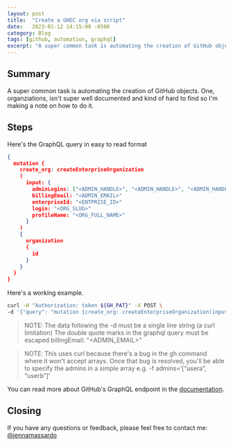 ```yaml
---
layout: post
title:  "Create a GHEC org via script"
date:   2023-01-12 14:15:00 -0500
category: Blog
tags: [github, automation, graphql]
excerpt: "A super common task is automating the creation of GitHub objects. One, organziations, isn't super well documented and kind of hard to find so I'm making a note on how to do it."
---
```

## Summary

A super common task is automating the creation of GitHub objects. One, organziations, isn't super well documented and kind of hard to find so I'm making a note on how to do it.

## Steps

Here's the GraphQL query in easy to read format

``` json
{
  mutation {
    create_org: createEnterpriseOrganization
    (
      input: {
        adminLogins: ["<ADMIN_HANDLE>", "<ADMIN_HANDLE>", "<ADMIN_HANDLE>"] 
        billingEmail: "<ADMIN_EMAIL>" 
        enterpriseId: "<ENTPRISE_ID>" 
        login: "<ORG_SLUG>" 
        profileName: "<ORG_FULL_NAME>" 
      }
    )
    {
      organization 
      {
        id
      }
    }
  }
}
```

Here's a working example.

``` bash
curl -H "Authorization: token ${GH_PAT}" -X POST \
-d '{"query": "mutation {create_org: createEnterpriseOrganization(input: {adminLogins: [\"<ADMIN_HANDLE>\", \"<ADMIN_HANDLE>\", \"<ADMIN_HANDLE>\"] billingEmail: \"<ADMIN_EMAIL>\" enterpriseId: \"<ENTPRISE_ID>\" login: \"<ORG_SLUG>\" profileName: \"<ORG_FULL_NAME>\" }){organization {id}}}"}' https://api.github.com/graphql
```

> NOTE: The data following the -d must be a single line string (a curl limitation)
The double quote marks in the graphql query must be escaped billingEmail: \"<ADMIN_EMAIL>\"

> NOTE: This uses curl because there's a bug in the gh command where it won't accept arrays. Once that bug is resolved, you'll be able to specify the admins in a simple array e.g. -f admins=‘[“usera”, “userb”]’

You can read more about GitHub's GraphQL endpoint in the [documentation](https://docs.github.com/en/graphql/overview/about-the-graphql-api).

## Closing

If you have any questions or feedback, please feel free to contact me: [@jennamassardo](https://www.threads.net/@jennamassardo)
